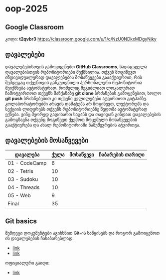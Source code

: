 # oop-2025

## Google Classroom
კოდი: **t2qvbr3**
https://classroom.google.com/u/1/c/NzU0NDkxMDgyNjky

## დავალებები
დავალებებისთვის გამოვიყენებთ **GitHub Classrooms**, სადაც ყველა დავალებისთვის რეპოზიტორიები შექმნილია. თქვენ მოგიწევთ ინდივიდუალურად დავალებების მოსაწვევები გაააქტიუროთ, რის შემდეგაც თქვენთვის განკუთვნილი პერსონალური რეპოზიტორია შეიქმნება ავტომატურად. რომელიც შეგიძლიათ ლოკალურად ჩამოტვირთოთ თქვენს მანქანაზე **git clone** ბრძანების გამოყენებით, ხოლო **git push** ბრძანებებით კი თქვენი ცვლილებები ატვირთოთ გიტჰაბზე. კოლაბორატორებში არავის დამატება არ მოგიწევთ, ლექტორებს და სექციის ლიდერებს თქვენს რეპოზიტორიებზე წვდომა ავტომატურად ექნება. ვინც მეორედ გადიხართ საგანს და თავიდან გინდათ დავალებების გამოგზავნა თქვენც მოგიწევთ ქვემოთ მოცემული მოსაწვევების გააქტიურება და ახალ რეპოზიტორიაში ნამუშევრების ატვირთვა.

## დავალებების მოსაწვევები
| დავალება | ქულა | მოსაწვევი | ჩაბარების თარიღი |
|----------|------|-----------|------------------|
| 01 - CodeCamp | 6 |  |        |
| 02 - Tetris | 10 |  |        |
| 03 - Sudoku | 10 |  |        |
| 04 - Threads | 10 |  |      |
| 05 - Web | 9 |  |     |
| Final | 35 |  |       |


## Git basics
შემდეგი დოკუმენტები აგიხსნით Git-ის საწყისებს და როგორ გამოიყენოთ ის დავალებების ჩასაბარებლად:
* [link](https://docs.google.com/document/d/1bQOfcLp23o-F3GR5l-ccrXNwJRv7JXRLBGIMcEh0t94/edit?usp=sharing)
* [link](https://docs.google.com/document/d/1cpRxmGSkNf-7ynzIr1Bl-NAxfACJH5YjsLbVA4CzSCY/edit#)

ოფიციალური გაიდი: 
* [link](https://github.com/Freeuni-Lekva/git-basics--tamtatop)
